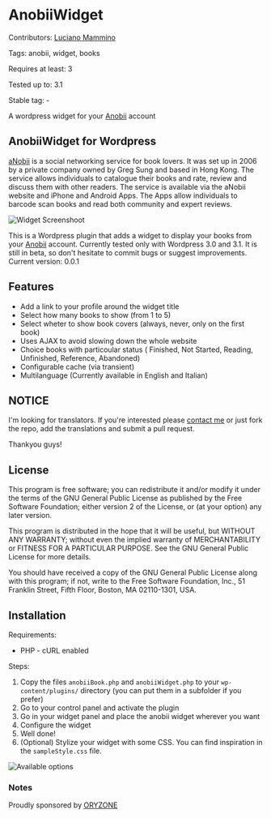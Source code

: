 # AnobiiWidget
Contributors: [Luciano Mammino](http://oryzone.com)

Tags: anobii, widget, books

Requires at least: 3

Tested up to: 3.1

Stable tag: -

A wordpress widget for your [Anobii](http://anobii.com) account

## AnobiiWidget for Wordpress

[aNobii](http://www.anobii.com) is a social networking service for book lovers. It was set up in 2006 by a private company owned by Greg Sung and based in Hong Kong.
The service allows individuals to catalogue their books and rate, review and discuss them with other readers. The service is available via the aNobii website and iPhone and Android Apps. The Apps allow individuals to barcode scan books and read both community and expert reviews.

![Widget Screenshoot](http://img593.imageshack.us/img593/3451/schermata20110306a03343.png "Widget Screenshoot")

This is a Wordpress plugin that adds a widget to display your books from your [Anobii](http://www.anobii.com) account.
Currently tested only with Wordpress 3.0 and 3.1. It is still in beta, so don't hesitate to commit bugs or suggest improvements.
Current version: 0.0.1

## Features

  * Add a link to your profile around the widget title
  * Select how many books to show (from 1 to 5)
  * Select wheter to show book covers (always, never, only on the first book)
  * Uses AJAX to avoid slowing down the whole website
  * Choice books with particoular status ( Finished, Not Started, Reading, Unfinished, Reference, Abandoned)
  * Configurable cache (via transient)
  * Multilanguage (Currently available in English and Italian)

## NOTICE

I'm looking for translators. If you're interested please [contact me](mailto:loige@hotmail.com) or just fork the repo, add the translations and submit a pull request.

Thankyou guys!

## License

This program is free software; you can redistribute it and/or
modify it under the terms of the GNU General Public License
as published by the Free Software Foundation; either version 2
of the License, or (at your option) any later version.

This program is distributed in the hope that it will be useful,
but WITHOUT ANY WARRANTY; without even the implied warranty of
MERCHANTABILITY or FITNESS FOR A PARTICULAR PURPOSE.  See the
GNU General Public License for more details.

You should have received a copy of the GNU General Public License
along with this program; if not, write to the Free Software
Foundation, Inc., 51 Franklin Street, Fifth Floor, Boston, MA  02110-1301, USA.

## Installation

Requirements:

  * PHP - cURL enabled

Steps:

  1. Copy the files `anobiiBook.php` and `anobiiWidget.php` to your `wp-content/plugins/` directory (you can put them in a subfolder if you prefer)
  2. Go to your control panel and activate the plugin
  3. Go in your widget panel and place the anobii widget wherever you want
  4. Configure the widget
  5. Well done!
  6. (Optional) Stylize your widget with some CSS. You can find inspiration in the `sampleStyle.css` file.

![Available options](http://img850.imageshack.us/img850/3268/schermata20110306a11122.png "Available options")


### Notes
Proudly sponsored by [ORYZONE](http://oryzone.com)
